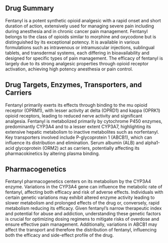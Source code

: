 ## Drug Summary
Fentanyl is a potent synthetic opioid analgesic with a rapid onset and short duration of action, extensively used for managing severe pain including during anesthesia and in chronic cancer pain management. Fentanyl belongs to the class of opioids similar to morphine and oxycodone but is distinguished by its exceptional potency. It is available in various formulations such as intravenous or intramuscular injections, sublingual tablets, and transdermal systems, each differing in bioavailability and designed for specific types of pain management. The efficacy of fentanyl is largely due to its strong analgesic properties through opioid receptor activation, achieving high potency anesthesia or pain control.

## Drug Targets, Enzymes, Transporters, and Carriers
Fentanyl primarily exerts its effects through binding to the mu opioid receptor (OPRM1), with lesser activity at delta (OPRD1) and kappa (OPRK1) opioid receptors, leading to reduced nerve activity and significant analgesia. Fentanyl is metabolized primarily by cytochrome P450 enzymes, predominantly CYP3A4 and to a lesser extent CYP3A7, highlighting its extensive hepatic metabolism to inactive metabolites such as norfentanyl. Key transporters involved include P-glycoprotein 1 (ABCB1), which can influence its distribution and elimination. Serum albumin (ALB) and alpha1-acid glycoprotein (ORM2) act as carriers, potentially affecting its pharmacokinetics by altering plasma binding.

## Pharmacogenetics
Fentanyl pharmacogenetics centers on its metabolism by the CYP3A4 enzyme. Variations in the CYP3A4 gene can influence the metabolic rate of fentanyl, affecting both efficacy and risk of adverse effects. Individuals with certain genetic variations may exhibit altered enzyme activity leading to slower metabolism and prolonged effects of the drug or, conversely, rapid metabolism reducing its efficacy. Given fentanyl’s narrow therapeutic index and potential for abuse and addiction, understanding these genetic factors is crucial for optimizing dosing regimens to mitigate risks of overdose and ensure effective pain management. Additionally, variations in ABCB1 may affect the transport and therefore the distribution of fentanyl, influencing both the efficacy and side-effect profile of the drug.